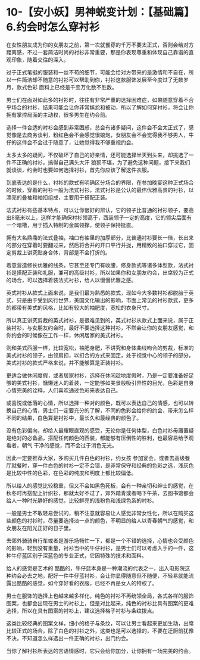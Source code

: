 # 10-【安小妖】男神蜕变计划：【基础篇】6.约会时怎么穿衬衫

在女性朋友成为你的女朋友之前，第一次就餐穿的千万不要太正式，否则会给对方距离感，不过一套简洁时尚的衬衫非常重要，那是你表现尊重和体现自己靠谱的直观印象，随着交往的深入。

过于正式笔挺的服装和一丝不苟的细节，可能会给对方带来的是激情和不自在，所以一件简洁却不随意的衬衫可以帮助到你，衬衫这款服饰发展至今度过了无数岁月，款式色彩 面料上已经是千变万化数不胜数。

男士们在面对如此多的衬衫时，往往有非常严重的选择困难症，如果随意穿着不合乎场合的衬衫，结果可能会让你非常尴尬和被动，所以了解如何穿衬衫，将会让你拥有掌控局面的主动权，很多男生在约会前。

选择一件合适的衬衫会感到非常困惑，总会有诸多疑问，这件会不会太正式了，感觉像是去商务谈判，粉红色会不会感觉很娘炮，女朋友会不会觉得我不够男人，牛仔的这件会不会过于随意了，让她觉得我不够重视约会。

太多太多的疑问，不仅破坏了自己的好亲情，还可能选择半天到头来，却挑选了一件不正确的衬衫，搞得自己满头大汗 狼狈不堪，为了避免这种问题，接下来我们就谈谈，约会时也要如何选择衬衫，首先你应该了解这件衣服。

到底表达的是什么，衬衫的款式有明确区分场合的界限，在参加晚宴这种正式场合的时候，穿着的衬衫一般为法式衬衫，法式衬衫是公认的最伟优雅高贵的衬衫，以漂亮的叠袖和袖扣组成，主要用于搭配正装。

法式衬衫有些基本特点，可以让你很好的辨认，它的领子比普通的衬衫领子，要高出8毫米以上，这样才能确保衬衫领高于，西装领子一定的高度，它的领尖后面有一个暗槽，用于插入特制的金属领撑，使领子保持挺直。

拥有大名鼎鼎的法式叠袖，袖口有袖里的加厚部分，比普通衬衫要长一倍，长出来的部分在穿着时要翻过来，然后将合并的开口平行并拢，用精致的袖口穿过它，固定剪裁上讲究贴身合体，背部是不会打折的。

着意营造修长优雅的线条，它甚至还专门有收腰，修身款式等诸多体型款，法式衬衫是搭配正装和礼服，兼可的高级衬衫，所以如果你和女朋友约会，出席较为正式的场合，可以选择着装法式衬衫，给人以慢慢优雅之感。

英式衬衫从款式上面来说，是我们最为熟悉的款式，现如今大多数衬衫都脱胎于英式，只是由于受到风行世界，美国文化输出的影响，市面上常见的衬衫款式，更多的都带有美式的风格，比如有较大的袖肥度，宽松的衣身尺寸。

所以真正讲究剪裁的英式衬衫，是很难见到的，英式衬衫从款式上面来说，属于正装衬衫，与女朋友约会时，最好不要选择这种衬衫，不然会让你的女朋友感觉，和你约会的时候像在工作一样，休闲居家的美式衬衫。

则和美式西服一样，比较宽松，袖肥身肥，不讲究和身体曲线吻合的剪裁，标准的美式衬衫的领子，由领肩扣，以扣合的方式来固定，处于视觉中心的领子的部分，美式衬衫的款式严格来说，并不能够算是正装衬衫。

更适合做休闲度假，或者居家衬衫，选择在休闲趁地度假时，乃是一定要准备好足够的美式衬衫，慵懒迷人的着装，一定能够如美景般吸引异性的目光，色彩是自身心情完美的诠释，人们喜欢通过色彩来表达自己。

或喜悦或低落的心情，所以选择一种对的颜色，既可以表达自己的情感，也可以转换自己的心情，男士们一定要充分的了解，不同的色彩会给你的约会，带来怎么样不同的结果，白色算是衬衫中，最长久和最经典的颜色了。

没有色彩偏向，却给人最耀眼直观的感受，无论你是任何体型，白色衬衫毋庸置疑是绝对的必备品，搭配任何颜色的西装，都能够有压倒性的胜利，也最容易给予观看者，朝气 干净的感觉，而不会过于消色无光。

因此一定要推荐大家，多购买几件白色的衬衫，约女孩 参加宴会，或者去高级餐厅就餐时，穿一件白色的衬衫一定不会错，是非常保守和经典的色彩之选，浅灰色是比较中性的色彩，在色彩的纯度和明度上都比较偏低。

所以给人的感觉比较稳重，但又不会如黑色死板，会有一种亲切和绅士的感觉，在秋冬时再搭配上针织衫，那就太好不过了，郊外踏青或者喝下午茶，去图书馆都会给人一种时光静好的感觉，比较鲜亮的浅粉色和浅绿色系的衬衫。

一般是男士不敢轻易尝试的，稍不注意就容易让人感觉非常女性化，所以在购买这些颜色的衬衫时，尽量要选择淡一点的颜色，不明显的给人以青春朝气的感觉，和女朋友在阳光正好的日子里。

去郊外骑骑自行车或者是游乐场畅忙一下，都是一个不错的选择，心情也会受颜色的影响，轻到没有重量，衬衫当中的牛仔衬衫，是男士们可以考虑入手的一件，这种牛仔蓝区别于深蓝色的专业正式，它因特殊的技术和面料。

给人的感觉是艺术的 酷酷的，牛仔蓝本身是一种潮流的代表之一，出入电影院这种约会必去之地，配好一件牛仔蓝衬衫，会让你显得随意但不随便，不轻易就能流露出酷酷的感觉，如今穿好看的衣服，已经不再是女人的特权了。

男士在服饰的选择上也越来越多样化，纯色的衬衫不再统领全局，各式各样的服饰图案，也都会出现在男士的衬衫上，但是对比起来，纯色的衬衫比具有图案的更难选择，所以在具有图案的衬衫上，建议选择格子衬衫与条纹拨点。

这类比较经典的图案文样，细小的格子与条纹，可以让男士看起来更加生动，出席比较正式的场合，除了白色的衬衫之外，这类也是可以选择的，不要在迂厨前犹豫不决，不知道怎么样选出一件正确的衬衫，出门约会。

当你了解衬衫所表达的言语情感时，它只会给你加分，让你拥有一场完美的约会。